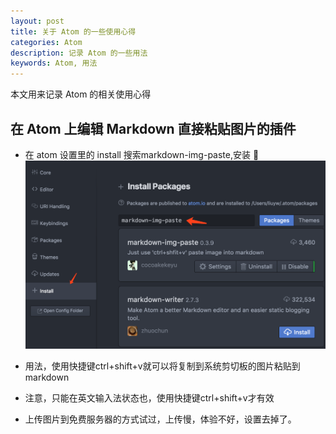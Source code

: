 ```yaml
---
layout: post
title: 关于 Atom 的一些使用心得
categories: Atom
description: 记录 Atom 的一些用法
keywords: Atom, 用法
---
```


本文用来记录 Atom 的相关使用心得


## 在 Atom 上编辑 Markdown 直接粘贴图片的插件

* 在 atom 设置里的 install 搜索markdown-img-paste,安装
![](assets/markdown-img-paste-20180116093330637.png)

* 用法，使用快捷键ctrl+shift+v就可以将复制到系统剪切板的图片粘贴到 markdown

* 注意，只能在英文输入法状态也，使用快捷键ctrl+shift+v才有效

* 上传图片到免费服务器的方式试过，上传慢，体验不好，设置去掉了。
